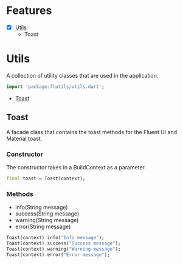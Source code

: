 # Features

- [x] [Utils](#utils)
  - Toast


# Utils
A collection of utility classes that are used in the application.

```dart
import 'package:flutils/utils.dart';
```

- [Toast](#toast)

## Toast
A facade class that contains the toast methods for the Fluent UI and Material toast.

### Constructor
The constructor takes in a BuildContext as a parameter.

```dart
final toast = Toast(context);
```


### Methods
- info(String message)
- success(String message)
- warning(String message)
- error(String message)

```dart
Toast(context).info("Info message");
Toast(context).success("Success message");
Toast(context).warning("Warning message");
Toast(context).error("Error message");
```
